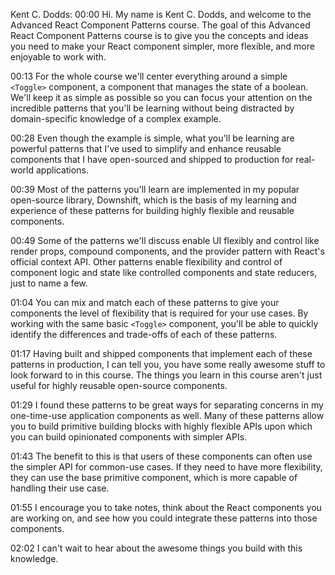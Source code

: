 Kent C. Dodds: 00:00 Hi. My name is Kent C. Dodds, and welcome to the Advanced React Component Patterns course. The goal of this Advanced React Component Patterns course is to give you the concepts and ideas you need to make your React component simpler, more flexible, and more enjoyable to work with.

00:13 For the whole course we'll center everything around a simple `<Toggle>` component, a component that manages the state of a boolean. We'll keep it as simple as possible so you can focus your attention on the incredible patterns that you'll be learning without being distracted by domain-specific knowledge of a complex example.

00:28 Even though the example is simple, what you'll be learning are powerful patterns that I've used to simplify and enhance reusable components that I have open-sourced and shipped to production for real-world applications.

00:39 Most of the patterns you'll learn are implemented in my popular open-source library, Downshift, which is the basis of my learning and experience of these patterns for building highly flexible and reusable components.

00:49 Some of the patterns we'll discuss enable UI flexibly and control like render props, compound components, and the provider pattern with React's official context API. Other patterns enable flexibility and control of component logic and state like controlled components and state reducers, just to name a few.

01:04 You can mix and match each of these patterns to give your components the level of flexibility that is required for your use cases. By working with the same basic `<Toggle>` component, you'll be able to quickly identify the differences and trade-offs of each of these patterns.

01:17 Having built and shipped components that implement each of these patterns in production, I can tell you, you have some really awesome stuff to look forward to in this course. The things you learn in this course aren't just useful for highly reusable open-source components.

01:29 I found these patterns to be great ways for separating concerns in my one-time-use application components as well. Many of these patterns allow you to build primitive building blocks with highly flexible APIs upon which you can build opinionated components with simpler APIs.

01:43 The benefit to this is that users of these components can often use the simpler API for common-use cases. If they need to have more flexibility, they can use the base primitive component, which is more capable of handling their use case.

01:55 I encourage you to take notes, think about the React components you are working on, and see how you could integrate these patterns into those components.

02:02 I can't wait to hear about the awesome things you build with this knowledge.